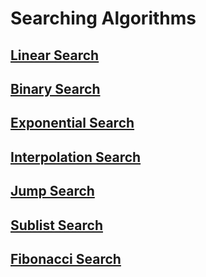 # Searching Algorithms

## [Linear Search](linear_search/README.md)

## [Binary Search](binary_search/README.md)

## [Exponential Search](exponential_search/README.md)

## [Interpolation Search](interpolation_search/README.md)

## [Jump Search](jump_search/README.md)

## [Sublist Search](sublist_search/README.md)

## [Fibonacci Search](fibonacci_search/README.md)
